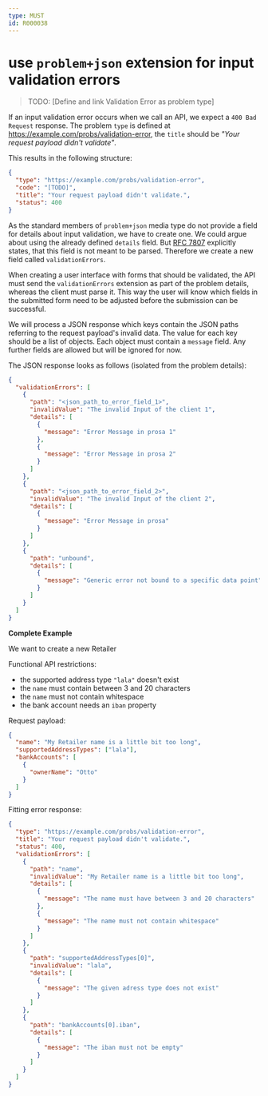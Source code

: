 ```yaml
---
type: MUST
id: R000038
---
```


# use `problem+json` extension for input validation errors

> TODO: [Define and link Validation Error as problem type]

If an input validation error occurs when we call an API, we expect a `400 Bad Request` response. The problem `type` is defined at <https://example.com/probs/validation-error>, the `title` should be _"Your request payload didn't validate"_.

This results in the following structure:

```json
{
  "type": "https://example.com/probs/validation-error",
  "code": "[TODO]",
  "title": "Your request payload didn't validate.",
  "status": 400
}
```

As the standard members of `problem+json` media type do not provide a field for details about input validation, we have to create one. We could argue about using the already defined `details` field. But [RFC 7807](https://tools.ietf.org/html/rfc7807) explicitly states, that this field is not meant to be parsed. Therefore we create a new field called `validationErrors`.

When creating a user interface with forms that should be validated, the API must send the `validationErrors` extension as part of the problem details, whereas the client must parse it. This way the user will know which fields in the submitted form need to be adjusted before the submission can be successful.

We will process a JSON response which keys contain the JSON paths referring to the request payload's invalid data. The value for each key should be a list of objects. Each object must contain a `message` field. Any further fields are allowed but will be ignored for now.

The JSON response looks as follows (isolated from the problem details):

```json
{
  "validationErrors": [
    {
      "path": "<json_path_to_error_field_1>",
      "invalidValue": "The invalid Input of the client 1",
      "details": [
        {
          "message": "Error Message in prosa 1"
        },
        {
          "message": "Error Message in prosa 2"
        }
      ]
    },
    {
      "path": "<json_path_to_error_field_2>",
      "invalidValue": "The invalid Input of the client 2",
      "details": [
        {
          "message": "Error Message in prosa"
        }
      ]
    },
    {
      "path": "unbound",
      "details": [
        {
          "message": "Generic error not bound to a specific data point"
        }
      ]
    }
  ]
}
```

**Complete Example**

We want to create a new Retailer

Functional API restrictions:

- the supported address type `"lala"` doesn't exist
- the `name` must contain between 3 and 20 characters
- the `name` must not contain whitespace
- the bank account needs an `iban` property

Request payload:

```json
{
  "name": "My Retailer name is a little bit too long",
  "supportedAddressTypes": ["lala"],
  "bankAccounts": [
    {
      "ownerName": "Otto"
    }
  ]
}
```

Fitting error response:

```json
{
  "type": "https://example.com/probs/validation-error",
  "title": "Your request payload didn't validate.",
  "status": 400,
  "validationErrors": [
    {
      "path": "name",
      "invalidValue": "My Retailer name is a little bit too long",
      "details": [
        {
          "message": "The name must have between 3 and 20 characters"
        },
        {
          "message": "The name must not contain whitespace"
        }
      ]
    },
    {
      "path": "supportedAddressTypes[0]",
      "invalidValue": "lala",
      "details": [
        {
          "message": "The given adress type does not exist"
        }
      ]
    },
    {
      "path": "bankAccounts[0].iban",
      "details": [
        {
          "message": "The iban must not be empty"
        }
      ]
    }
  ]
}
```
